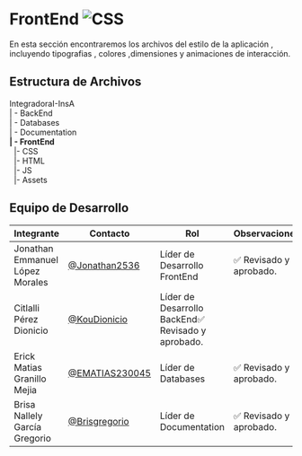 # FrontEnd ![CSS](    https://img.shields.io/badge/CSS-239120?&style=for-the-badge&logo=css3&logoColor=white)


 En esta sección encontraremos los archivos del estilo de la aplicación , incluyendo tipografias , colores ,dimensiones y animaciones de interacción.

## Estructura de Archivos

IntegradoraI-InsA<br>
| - BackEnd<br>
| - Databases<br>
| - Documentation<br>
**| - FrontEnd**<br>
&nbsp;&nbsp;|- CSS<br>
&nbsp;&nbsp;|- HTML<br>
&nbsp;&nbsp;|- JS<br>
&nbsp;&nbsp;|- Assets<br>

## Equipo de Desarrollo

|Integrante|Contacto|Rol|Observaciones|
|------------|--------|---|---|
|Jonathan Emmanuel López Morales|[@Jonathan2536](https://github.com/Jonathan2536)|Líder de Desarrollo FrontEnd|✅ Revisado y aprobado.|
|Citlalli Pérez Dionicio|[@KouDionicio](https://github.com/KouDionicio)|Líder de Desarrollo BackEnd✅ Revisado y aprobado.|
|Erick Matias Granillo Mejia|[@EMATIAS230045](https://github.com/EMATIAS230045)|Líder de Databases|✅ Revisado y aprobado.|
|Brisa Nallely García Gregorio|[@Brisgregorio](https://github.com/Brisgregorio)|Líder de Documentation|✅ Revisado y aprobado.|

